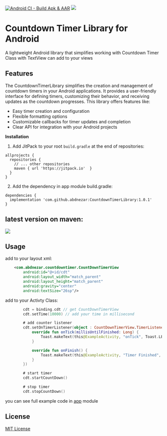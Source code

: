 [![Android CI - Build Apk & AAR](https://github.com/abdnezar/CountdownTimerLibrary/actions/workflows/android.yml/badge.svg)](https://github.com/abdnezar/CountdownTimerLibrary/actions/workflows/android.yml)
[![](https://jitpack.io/v/abdnezar/CountdownTimerLibrary.svg)](https://jitpack.io/#abdnezar/CountdownTimerLibrary)

# Countdown Timer Library for Android
A lightweight Android library that simplifies working with Countdown Timer Class with TextView can add to your views

## Features
The CountdownTimerLibrary simplifies the creation and management of countdown timers in your Android applications. It provides a user-friendly interface for defining timers, customizing their behavior, and receiving updates as the countdown progresses. This library offers features like:

* Easy timer creation and configuration
* Flexible formatting options
* Customizable callbacks for timer updates and completion
* Clear API for integration with your Android projects

**Installation**
1. Add JitPack to your root `build.gradle` at the end of repositories:
```
allprojects {
  repositories {
    // ... other repositories
    maven { url 'https://jitpack.io'  }
  }
}
```

2. Add the dependency in app module build.gradle:
```
dependencies {
  implementation 'com.github.abdnezar:CountdownTimerLibrary:1.0.1'
}
```

## latest  version on maven: 
[![](https://jitpack.io/v/abdnezar/CountdownTimerLibrary.svg)](https://jitpack.io/#abdnezar/CountdownTimerLibrary)

## Usage
add to your layout xml:
```xml
    <com.abdnezar.countdowntimer.CountDownTimerView
        android:id="@+id/cdt"
        android:layout_width="match_parent"
        android:layout_height="match_parent"
        android:gravity="center"
        android:textSize="26sp"/>
```
add to your Activty Class:
```kotlin
        cdt = binding.cdt // get CountDownTimerView
        cdt.setTime(10000) // add your time in millisecond

        # add counter listener
        cdt.setOnTimerListener(object : CountDownTimerView.TimerListener {
            override fun onTick(millisUntilFinished: Long) {
                Toast.makeText(this@ExampleActivity, "onTick", Toast.LENGTH_SHORT).show()
            }

            override fun onFinish() {
                Toast.makeText(this@ExampleActivity, "Timer Finished", Toast.LENGTH_SHORT).show()
            }
        })

        # start timer
        cdt.startCountDown()

        # stop timer
        cdt.stopCountDown()
```

you can see full example code in [app](https://github.com/abdnezar/CountdownTimerLibrary/tree/master/app) module

## License

[MIT License](https://choosealicense.com/licenses/mit/)

